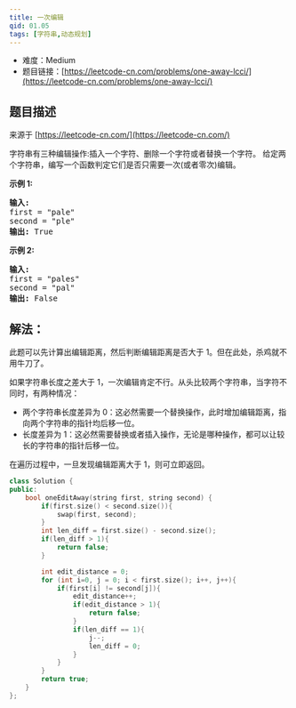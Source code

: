 ```yaml
---
title: 一次编辑
qid: 01.05
tags: [字符串,动态规划]
---
```



- 难度：Medium
- 题目链接：[https://leetcode-cn.com/problems/one-away-lcci/](https://leetcode-cn.com/problems/one-away-lcci/)


## 题目描述

来源于 [https://leetcode-cn.com/](https://leetcode-cn.com/)

<p>字符串有三种编辑操作:插入一个字符、删除一个字符或者替换一个字符。 给定两个字符串，编写一个函数判定它们是否只需要一次(或者零次)编辑。</p>



<p><strong>示例&nbsp;1:</strong></p>

<pre><strong>输入:</strong> 
first = &quot;pale&quot;
second = &quot;ple&quot;
<strong>输出:</strong> True</pre>



<p><strong>示例&nbsp;2:</strong></p>

<pre><strong>输入:</strong> 
first = &quot;pales&quot;
second = &quot;pal&quot;
<strong>输出:</strong> False
</pre>


## 解法：

此题可以先计算出编辑距离，然后判断编辑距离是否大于 1。但在此处，杀鸡就不用牛刀了。

如果字符串长度之差大于 1，一次编辑肯定不行。从头比较两个字符串，当字符不同时，有两种情况：

- 两个字符串长度差异为 0：这必然需要一个替换操作，此时增加编辑距离，指向两个字符串的指针均后移一位。
- 长度差异为 1：这必然需要替换或者插入操作，无论是哪种操作，都可以让较长的字符串的指针后移一位。

在遍历过程中，一旦发现编辑距离大于 1，则可立即返回。

```c++
class Solution {
public:
    bool oneEditAway(string first, string second) {
        if(first.size() < second.size()){
            swap(first, second);
        }
        int len_diff = first.size() - second.size();
        if(len_diff > 1){
            return false;
        }

        int edit_distance = 0; 
        for (int i=0, j = 0; i < first.size(); i++, j++){
            if(first[i] != second[j]){
                edit_distance++;
                if(edit_distance > 1){
                    return false;
                }
                if(len_diff == 1){
                    j--;
                    len_diff = 0;
                }
            }
        }
        return true;
    }
};
```